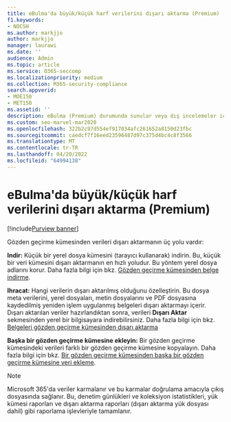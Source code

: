 ```yaml
---
title: eBulma'da büyük/küçük harf verilerini dışarı aktarma (Premium)
f1.keywords:
- NOCSH
ms.author: markjjo
author: markjjo
manager: laurawi
ms.date: ''
audience: Admin
ms.topic: article
ms.service: O365-seccomp
ms.localizationpriority: medium
ms.collection: M365-security-compliance
search.appverid:
- MOE150
- MET150
ms.assetid: ''
description: eBulma (Premium) durumunda sunular veya dış incelemeler için bir gözden geçirme kümesinden içeriği dışarı aktarmayı veya indirmeyi öğrenin.
ms.custom: seo-marvel-mar2020
ms.openlocfilehash: 322b2c97d554ef917034afc261652a8150d23fbc
ms.sourcegitcommit: caedcf7f16eed23596487d97c375d4bc4c8f3566
ms.translationtype: MT
ms.contentlocale: tr-TR
ms.lasthandoff: 04/20/2022
ms.locfileid: "64994138"
---
```

# <a name="export-case-data-in-ediscovery-premium"></a>eBulma'da büyük/küçük harf verilerini dışarı aktarma (Premium)

[!include[Purview banner](../includes/purview-rebrand-banner.md)]

Gözden geçirme kümesinden verileri dışarı aktarmanın üç yolu vardır:

**Indir:** Küçük bir yerel dosya kümesini (tarayıcı kullanarak) indirin. Bu, küçük bir veri kümesini dışarı aktarmanın en hızlı yoludur. Bu yöntem yerel dosya adlarını korur. Daha fazla bilgi için bkz. [Gözden geçirme kümesinden belge indirme](download-documents-from-review-set.md).

**Ihracat:** Hangi verilerin dışarı aktarılmış olduğunu özelleştirin. Bu dosya meta verilerini, yerel dosyaları, metin dosyalarını ve PDF dosyasına kaydedilmiş yeniden işlem uygulanmış belgeleri dışarı aktarmayı içerir. Dışarı aktarılan veriler hazırlandıktan sonra, verileri **Dışarı Aktar** sekmesinden yerel bir bilgisayara indirebilirsiniz. Daha fazla bilgi için bkz. [Belgeleri gözden geçirme kümesinden dışarı aktarma](export-documents-from-review-set.md)

**Başka bir gözden geçirme kümesine ekleyin:** Bir gözden geçirme kümesindeki verileri farklı bir gözden geçirme kümesine kopyalayın. Daha fazla bilgi için bkz. [Bir gözden geçirme kümesinden başka bir gözden geçirme kümesine veri ekleme](add-data-to-review-set-from-another-review-set.md).

> [!NOTE]
> Microsoft 365'da veriler karmalanır ve bu karmalar doğrulama amacıyla çıkış dosyasında sağlanır. Bu, denetim günlükleri ve koleksiyon istatistikleri, yük kümesi raporları ve dışarı aktarma raporları (dışarı aktarma yük dosyası dahil) gibi raporlama işlevleriyle tamamlanır.
